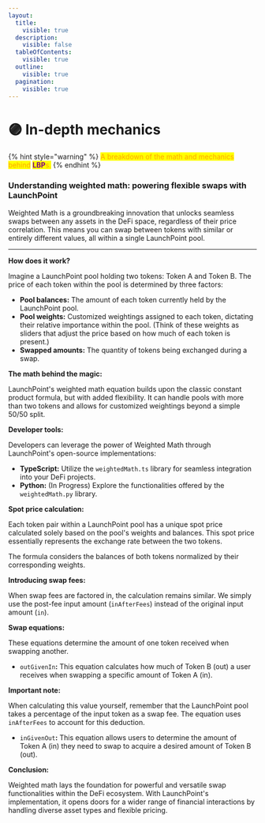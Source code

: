 ```yaml
---
layout:
  title:
    visible: true
  description:
    visible: false
  tableOfContents:
    visible: true
  outline:
    visible: true
  pagination:
    visible: true
---
```


# 🟣 In-depth mechanics

{% hint style="warning" %}
<mark style="color:orange;">A breakdown of the math and mechanics behind</mark> <mark style="color:purple;">**LBP**</mark><mark style="color:orange;">s.</mark>
{% endhint %}

### Understanding weighted math: powering flexible swaps with LaunchPoint

Weighted Math is a groundbreaking innovation that unlocks seamless swaps between any assets in the DeFi space, regardless of their price correlation. This means you can swap between tokens with similar or entirely different values, all within a single LaunchPoint pool.

***

**How does it work?**

Imagine a LaunchPoint pool holding two tokens: Token A and Token B. The price of each token within the pool is determined by three factors:

* **Pool balances:** The amount of each token currently held by the LaunchPoint pool.
* **Pool weights:** Customized weightings assigned to each token, dictating their relative importance within the pool. (Think of these weights as sliders that adjust the price based on how much of each token is present.)
* **Swapped amounts:** The quantity of tokens being exchanged during a swap.

**The math behind the magic:**

LaunchPoint's weighted math equation builds upon the classic constant product formula, but with added flexibility. It can handle pools with more than two tokens and allows for customized weightings beyond a simple 50/50 split.



**Developer tools:**

Developers can leverage the power of Weighted Math through LaunchPoint's open-source implementations:

* **TypeScript:** Utilize the `weightedMath.ts` library for seamless integration into your DeFi projects.
* **Python:** (In Progress) Explore the functionalities offered by the `weightedMath.py` library.

**Spot price calculation:**

Each token pair within a LaunchPoint pool has a unique spot price calculated solely based on the pool's weights and balances. This spot price essentially represents the exchange rate between the two tokens.

The formula considers the balances of both tokens normalized by their corresponding weights.

**Introducing swap fees:**

When swap fees are factored in, the calculation remains similar. We simply use the post-fee input amount (`inAfterFees`) instead of the original input amount (`in`).

**Swap equations:**

These equations determine the amount of one token received when swapping another.

* `outGivenIn`**:** This equation calculates how much of Token B (out) a user receives when swapping a specific amount of Token A (in).

**Important note:**

When calculating this value yourself, remember that the LaunchPoint pool takes a percentage of the input token as a swap fee. The equation uses `inAfterFees` to account for this deduction.

* `inGivenOut`**:** This equation allows users to determine the amount of Token A (in) they need to swap to acquire a desired amount of Token B (out).

**Conclusion:**

Weighted math lays the foundation for powerful and versatile swap functionalities within the DeFi ecosystem. With LaunchPoint's implementation, it opens doors for a wider range of financial interactions by handling diverse asset types and flexible pricing.
